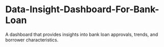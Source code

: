 # Data-Insight-Dashboard-For-Bank-Loan
A dashboard that provides insights into bank loan approvals, trends, and borrower characteristics.
